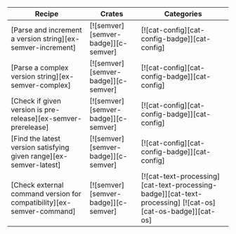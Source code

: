 | Recipe | Crates | Categories |
|--------|--------|------------|
| [Parse and increment a version string][ex-semver-increment] | [![semver][semver-badge]][c-semver] | [![cat-config][cat-config-badge]][cat-config] |
| [Parse a complex version string][ex-semver-complex] | [![semver][semver-badge]][c-semver] | [![cat-config][cat-config-badge]][cat-config] |
| [Check if given version is pre-release][ex-semver-prerelease] | [![semver][semver-badge]][c-semver] | [![cat-config][cat-config-badge]][cat-config] |
| [Find the latest version satisfying given range][ex-semver-latest] | [![semver][semver-badge]][c-semver] | [![cat-config][cat-config-badge]][cat-config] |
| [Check external command version for compatibility][ex-semver-command] | [![semver][semver-badge]][c-semver] | [![cat-text-processing][cat-text-processing-badge]][cat-text-processing]  [![cat-os][cat-os-badge]][cat-os] |
